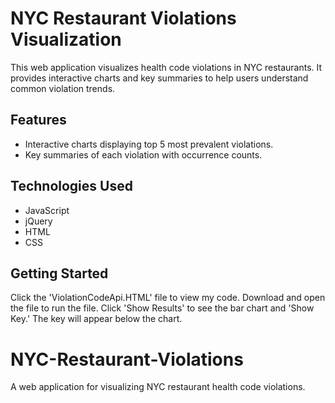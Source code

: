 # NYC Restaurant Violations Visualization

This web application visualizes health code violations in NYC restaurants. It provides interactive charts and key summaries to help users understand common violation trends.

## Features
- Interactive charts displaying top 5 most prevalent violations.
- Key summaries of each violation with occurrence counts.

## Technologies Used
- JavaScript
- jQuery
- HTML
- CSS

## Getting Started
Click the 'ViolationCodeApi.HTML' file to view my code. 
Download and open the file to run the file. Click 'Show Results' to see the bar chart and 'Show Key.' The key will appear below the chart.

# NYC-Restaurant-Violations
A web application for visualizing NYC restaurant health code violations.
